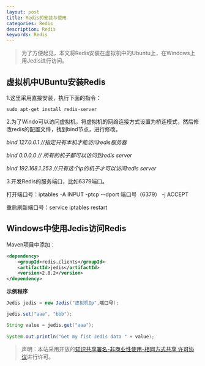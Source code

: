```yaml
---
layout: post
title: Redis的安装与使用
categories: Redis
description: Redis
keywords: Redis
---
```



> 为了方便起见，本文将Redis安装在虚拟机中的Ubuntu上，在Windows上用Jedis进行访问。

## 虚拟机中UBuntu安装Redis

1.这里采用直接安装，执行下面的指令：

`sudo apt-get install redis-server`

2.为了Windo可以访问虚拟机，将虚拟机的网络连接方式设置为桥连模式，然后修改redis的配置文件，找到bind节点，进行修改。

*bind 127.0.0.1 //指定只有本机才能访问redis服务器*

*bind 0.0.0.0    // 所有的机子都可以访问到redis server*

*bind  192.168.1.253  //只有这个ip的机子才可以访问redis server*

3.开发Redis的服务端口，比如6379端口。

打开端口号：iptables -A INPUT -ptcp --dport 端口号（6379） -j ACCEPT

重启刷新端口号：service iptables restart

## Windows中使用Jedis访问Redis

Maven项目中添加：

```xml
<dependency>
    <groupId>redis.clients</groupId>
	<artifactId>jedis</artifactId>
	<version>2.8.2</version>
</dependency>
```

**示例程序**

```java
Jedis jedis = new Jedis("虚拟机Ip",端口号);

jedis.set("aaa", "bbb");

String value = jedis.get("aaa");
    	
System.out.println("Get my fist Jedis data " + value);
```

> 声明：本站采用开放的[知识共享署名-非商业性使用-相同方式共享 许可协议](https://creativecommons.org/licenses/by-nc-sa/3.0/deed.zh)进行许可。
